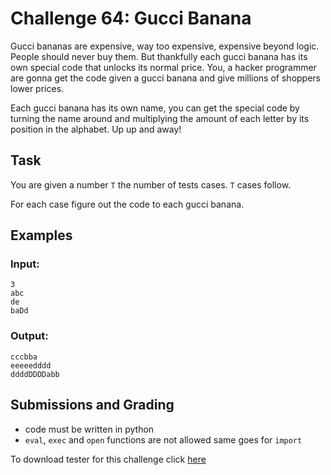 # Challenge 64: Gucci Banana

Gucci bananas are expensive, way too expensive, expensive beyond logic. People should never buy them. But thankfully each gucci banana has its own special code that unlocks its normal price. You, a hacker programmer are gonna get the code given a gucci banana and give millions of shoppers lower prices. 

Each gucci banana has its own name, you can get the special code by turning the name around and multiplying the amount of each letter by its position in the alphabet. Up up and away!

## Task

You are given a number `T` the number of tests cases. `T` cases follow.

For each case figure out the code to each gucci banana.

## Examples

### Input:
```
3
abc
de
baDd
```

### Output:
```
cccbba
eeeeedddd
ddddDDDDabb
```

## Submissions and Grading

- code must be written in python
- `eval`, `exec` and `open` functions are not allowed same goes for `import`

To download tester for this challenge click [here](https://downgit.github.io/#/home?url=https://github.com/Pomroka/PreviousChallenges/tree/main/Challenge_64)